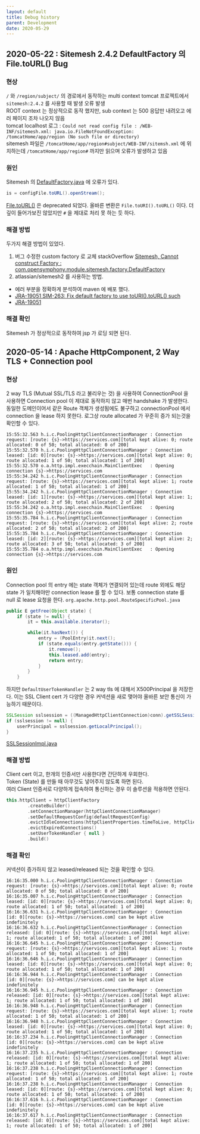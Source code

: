 ```yaml
---
layout: default
title: Debug history
parent: Development
date: 2020-05-29
---
```


## 2020-05-22 : Sitemesh 2.4.2 DefaultFactory 의 File.toURL() Bug

### 현상

`/` 와 `/region/subject/` 의 경로에서 동작하는 multi context tomcat 프로젝트에서 `sitemesh:2.4.2` 를 사용할 때 발생 오류 발생  
ROOT context 는 정상적으로 동작 했지만, sub context 는 500 응답만 내려오고 에러 페이지 조차 나오지 않음  
tomcat localhost 로그 : `Could not read config file : /WEB-INF/sitemesh.xml: java.io.FileNotFoundException: /tomcatHome/app/region (No such file or directory)`  
sitemesh 파일은 `/tomcatHome/app/region#subject/WEB-INF/sitemsh.xml` 에 위치하는데 `/tomcatHome/app/region#` 까지만 읽으며 오류가 발생하고 있음

### 원인

Sitemesh 의 [DefaultFactory.java](https://github.com/sitemesh/sitemesh2/blob/master/src/java/com/opensymphony/module/sitemesh/factory/DefaultFactory.java) 에 오류가 있다.

```java
is = configFile.toURL().openStream();
```

[File.toURL()](https://github.com/openjdk-mirror/jdk7u-jdk/blob/master/src/share/classes/java/io/File.java#L652) 은 deprecated 되었다. 올바른 변환은 `File.toURI().toURL()` 이다. 더 깊이 들어가보진 않았지만 `#` 을 제대로 처리 못 하는 듯 하다.  

### 해결 방법

두가지 해결 방법이 있었다.

1. 버그 수정한 custom factory 로 교체 stackOverflow [Sitemesh, Cannot construct Factory : com.opensymphony.module.sitemesh.factory.DefaultFactory](https://stackoverflow.com/a/61060159)
2. atlassian/sitemesh2 를 사용하는 방법.
  - 에러 부분을 정확하게 분석하여 maven 에 배포 했다.
  - [JRA-19051 SIM-263: Fix default factory to use toURI().toURL() such ](https://github.com/atlassian/sitemesh2/commit/63eae1356cfe4a56b2471473fe429340b1dcff13)
  - [JRA-19051](https://jira.atlassian.com/browse/JRASERVER-19051)
  
### 해결 확인

Sitemesh 가 정상적으로 동작하여 jsp 가 로딩 되면 된다.  

## 2020-05-14 : Apache HttpComponent, 2 Way TLS + Connection pool

### 현상

2 way TLS (Mutual SSL/TLS 라고 불리우는 것) 을 사용하여 ConnectionPool 을 사용하면 Connection pool 이 제대로 동작하지 않고 매번 handshake 가 발생한다.  
동일한 도메인이어서 같은 Route 객체가 생성됨에도 불구하고 connectionPool 에서 connection 을 lease 하지 못한다.
로그상 route allocated 가 꾸준히 증가 되는것을 확인할 수 있다.

```text
15:55:32.563 h.i.c.PoolingHttpClientConnectionManager : Connection request: [route: {s}->https://services.com][total kept alive: 0; route allocated: 0 of 50; total allocated: 0 of 200]
15:55:32.570 h.i.c.PoolingHttpClientConnectionManager : Connection leased: [id: 0][route: {s}->https://services.com][total kept alive: 0; route allocated: 1 of 50; total allocated: 1 of 200]
15:55:32.570 o.a.http.impl.execchain.MainClientExec   : Opening connection {s}->https://services.com
15:55:34.242 h.i.c.PoolingHttpClientConnectionManager : Connection request: [route: {s}->https://services.com][total kept alive: 1; route allocated: 1 of 50; total allocated: 1 of 200]
15:55:34.242 h.i.c.PoolingHttpClientConnectionManager : Connection leased: [id: 1][route: {s}->https://services.com][total kept alive: 1; route allocated: 2 of 50; total allocated: 2 of 200]
15:55:34.242 o.a.http.impl.execchain.MainClientExec   : Opening connection {s}->https://services.com
15:55:35.784 h.i.c.PoolingHttpClientConnectionManager : Connection request: [route: {s}->https://services.com][total kept alive: 2; route allocated: 2 of 50; total allocated: 2 of 200]
15:55:35.784 h.i.c.PoolingHttpClientConnectionManager : Connection leased: [id: 2][route: {s}->https://services.com][total kept alive: 2; route allocated: 3 of 50; total allocated: 3 of 200]
15:55:35.784 o.a.http.impl.execchain.MainClientExec   : Opening connection {s}->https://services.com
```

### 원인

Connection pool 의 entry 에는 state 객체가 연결되어 있는데 route 외에도 해당 state 가 일치해야만 connection lease 를 할 수 있다. 보통 connection state 를 null 로 lease 요청을 한다. `org.apache.http.pool.RouteSpecificPool.java`

```java
public E getFree(Object state) {
    if (state != null) {
        it = this.available.iterator();

        while(it.hasNext()) {
            entry = (PoolEntry)it.next();
            if (state.equals(entry.getState())) {
                it.remove();
                this.leased.add(entry);
                return entry;
            }
        }
    }
```

하지만 `DefaultUserTokenHandler` 는 2 way tls 에 대해서 X500Principal 을 저장한다. 이는 SSL Client cert 가 다양한 경우 커넥션을 새로 맺어야 올바른 보안 통신이 가능하기 때문이다.

```java
SSLSession sslsession = ((ManagedHttpClientConnection)conn).getSSLSession();
if (sslsession != null) {
    userPrincipal = sslsession.getLocalPrincipal();
}
```

[SSLSessionImpl.java](https://github.com/JetBrains/jdk8u_jdk/blob/master/src/share/classes/sun/security/ssl/SSLSessionImpl.java#L582)

### 해결 방법

Client cert 이고, 한개의 인증서만 사용한다면 간단하게 우회한다.  
Token (State) 를 만들 때 아무것도 넣어주지 않도록 하면 된다.  
여러 Client 인증서로 다양하게 접속하여 통신하는 경우 이 솔루션을 적용하면 안된다.  

```kotlin
this.httpClient = httpClientFactory
        .createBuilder()
        .setConnectionManager(httpClientConnectionManager)
        .setDefaultRequestConfig(defaultRequestConfig)
        .evictIdleConnections(httpClientProperties.timeToLive, httpClientProperties.timeToLiveUnit)
        .evictExpiredConnections()
        .setUserTokenHandler { null }
        .build()
```

### 해결 확인

커넥션이 증가하지 않고 leased/released 되는 것을 확인할 수 있다.

```text
16:16:35.000 h.i.c.PoolingHttpClientConnectionManager : Connection request: [route: {s}->https://services.com][total kept alive: 0; route allocated: 0 of 50; total allocated: 0 of 200]
16:16:35.007 h.i.c.PoolingHttpClientConnectionManager : Connection leased: [id: 0][route: {s}->https://services.com][total kept alive: 0; route allocated: 1 of 50; total allocated: 1 of 200]
16:16:36.631 h.i.c.PoolingHttpClientConnectionManager : Connection [id: 0][route: {s}->https://services.com] can be kept alive indefinitely
16:16:36.632 h.i.c.PoolingHttpClientConnectionManager : Connection released: [id: 0][route: {s}->https://services.com][total kept alive: 1; route allocated: 1 of 50; total allocated: 1 of 200]
16:16:36.645 h.i.c.PoolingHttpClientConnectionManager : Connection request: [route: {s}->https://services.com][total kept alive: 1; route allocated: 1 of 50; total allocated: 1 of 200]
16:16:36.646 h.i.c.PoolingHttpClientConnectionManager : Connection leased: [id: 0][route: {s}->https://services.com][total kept alive: 0; route allocated: 1 of 50; total allocated: 1 of 200]
16:16:36.944 h.i.c.PoolingHttpClientConnectionManager : Connection [id: 0][route: {s}->https://services.com] can be kept alive indefinitely
16:16:36.945 h.i.c.PoolingHttpClientConnectionManager : Connection released: [id: 0][route: {s}->https://services.com][total kept alive: 1; route allocated: 1 of 50; total allocated: 1 of 200]
16:16:36.948 h.i.c.PoolingHttpClientConnectionManager : Connection request: [route: {s}->https://services.com][total kept alive: 1; route allocated: 1 of 50; total allocated: 1 of 200]
16:16:36.948 h.i.c.PoolingHttpClientConnectionManager : Connection leased: [id: 0][route: {s}->https://services.com][total kept alive: 0; route allocated: 1 of 50; total allocated: 1 of 200]
16:16:37.234 h.i.c.PoolingHttpClientConnectionManager : Connection [id: 0][route: {s}->https://services.com] can be kept alive indefinitely
16:16:37.235 h.i.c.PoolingHttpClientConnectionManager : Connection released: [id: 0][route: {s}->https://services.com][total kept alive: 1; route allocated: 1 of 50; total allocated: 1 of 200]
16:16:37.238 h.i.c.PoolingHttpClientConnectionManager : Connection request: [route: {s}->https://services.com][total kept alive: 1; route allocated: 1 of 50; total allocated: 1 of 200]
16:16:37.238 h.i.c.PoolingHttpClientConnectionManager : Connection leased: [id: 0][route: {s}->https://services.com][total kept alive: 0; route allocated: 1 of 50; total allocated: 1 of 200]
16:16:37.616 h.i.c.PoolingHttpClientConnectionManager : Connection [id: 0][route: {s}->https://services.com] can be kept alive indefinitely
16:16:37.617 h.i.c.PoolingHttpClientConnectionManager : Connection released: [id: 0][route: {s}->https://services.com][total kept alive: 1; route allocated: 1 of 50; total allocated: 1 of 200]
```
